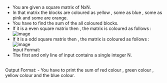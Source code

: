 - You are given a square matrix of NxN. 
- In that matrix the blocks are coloured as yellow , some as blue , some as pink and some are orange. 
- You have to find the sum of the all coloured blocks.
- If it is a even square matrix then , the matrix is coloured as follows :
![image](https://imgtr.ee/images/2023/10/06/80e814fcb9f0a7b63a39d6a078360e16.jpeg)
- If it is a odd square matrix then , the matrix is coloured as follows :
![image](https://imgtr.ee/images/2023/10/06/44fc69c8b04119c880611fd86a1949ec.jpeg)<br>
Input Format:
- The first and only line of input contains a single integer N.
 <br>
Output Format:
- You have to print the sum of red colour , green colour , yellow colour and the blue colour.
